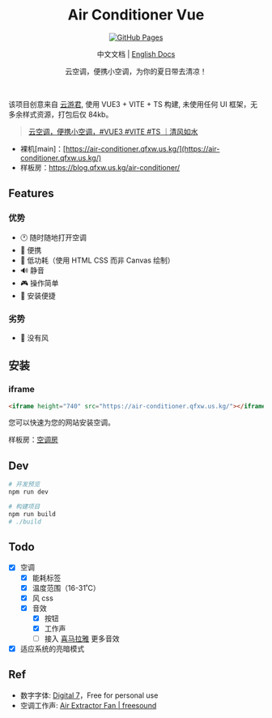 <h1 align="center">
Air Conditioner Vue
</h1>

<p align="center">
<a href="https://github.com/YunYouJun/air-conditioner/actions" target="_blank">
<img src="https://img.shields.io/badge/Github-passing-d021d6?style=flat&logo=GitHub" alt="GitHub Pages" />
</a>
</p>

<p align="center">
中文文档 | <a href="./README.en.md">English Docs</a>
</p>

<p align="center">
云空调，便携小空调，为你的夏日带去清凉！
</p>
<br>

该项目创意来自 [云游君](https://www.yunyoujun.cn/), 使用 VUE3 + VITE + TS 构建, 未使用任何 UI 框架，无多余样式资源，打包后仅 84kb。

> [云空调，便携小空调，#VUE3 #VITE #TS ｜清风如水](https://air-conditioner.qfxw.us.kg/)

- 裸机[main]：[https://air-conditioner.qfxw.us.kg/](https://air-conditioner.qfxw.us.kg/)
- 样板房：<https://blog.qfxw.us.kg/air-conditioner/>

## Features

### 优势

- 🕐 随时随地打开空调
- 📱 便携
- 🔋 低功耗（使用 HTML CSS 而非 Canvas 绘制）
- 🔊 静音
- 🎮 操作简单
- 🔧 安装便捷

### 劣势

- 💨 没有风

## 安装

### iframe

```html
<iframe height="740" src="https://air-conditioner.qfxw.us.kg/"></iframe>
```

您可以快速为您的网站安装空调。

样板房：[空调房](https://blog.qfxw.us.kg/air-conditioner/)

## Dev

```bash
# 开发预览
npm run dev

# 构建项目
npm run build
# ./build
```

## Todo

- [x] 空调
  - [x] 能耗标签
  - [x] 温度范围（16-31˚C）
  - [x] 风 css
  - [x] 音效
    - [x] 按钮
    - [x] 工作声
    - [ ] 接入 [喜马拉雅](https://m.ximalaya.com/sleepaudio/6?mixedTrackIds=331526646&utm_source=smxkt) 更多音效
- [x] 适应系统的亮暗模式

## Ref

- 数字字体: [Digital 7](https://www.dafont.com/digital-7.font)，Free for personal use
- 空调工作声: [Air Extractor Fan | freesound](https://freesound.org/people/InspectorJ/sounds/403664/)
